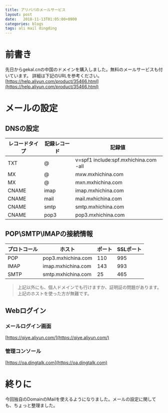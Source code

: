 ```yaml
---
title: アリババのメールサービス
layout: post
date:   2018-11-13T01:05:00+0900
categories: blogs
tags: ali mail dingding
---
```


# 前書き

先日からgekal.cnの中国のドメインを購入しました。無料のメールサービスも付いています。
詳細は下記のURLを参考ください。
[https://help.aliyun.com/product/35466.html](https://help.aliyun.com/product/35466.html)

# メールの設定

## DNSの設定

| レコードタイプ | 記録レコード | 記録値                                |
| -------------- | ------------ | ------------------------------------- |
| TXT            | @            | v=spf1 include:spf.mxhichina.com -all |
| MX             | @            | mxw.mxhichina.com                     |
| MX             | @            | mxn.mxhichina.com                     |
| CNAME          | imap         | imap.mxhichina.com                    |
| CNAME          | mail         | mail.mxhichina.com                    |
| CNAME          | smtp         | smtp.mxhichina.com                    |
| CNAME          | pop3         | pop3.mxhichina.com                    |

## POP\SMTP\IMAPの接続情報

| プロトコール | ホスト             | ポート | SSLポート |
| ------------ | ------------------ | ------ | --------- |
| POP          | pop3.mxhichina.com | 110    | 995       |
| IMAP         | imap.mxhichina.com | 143    | 993       |
| SMTP         | smtp.mxhichina.com | 25     | 465       |

> 上記以外にも、個人ドメインでも行けますか、証明証の問題があります。上記のホストを使った方が無難です。

## Webログイン

### メールログイン画面
        
[https://qiye.aliyun.com/](https://qiye.aliyun.com/)

### 管理コンソール

[https://oa.dingtalk.com](https://oa.dingtalk.com)

# 終りに

今回独自のDomainのMailを使えるようになりました。メールの設定に関しても、ちょっと整理ました。
